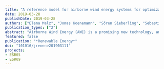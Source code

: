 ```yaml
---
title: "A reference model for airborne wind energy systems for optimization and control"
date: 2019-03-28
publishDate: 2019-03-28
authors: ["Elena Malz", "Jonas Koenemann", "Sören Sieberling", "Sebastien Gros"]
publication_types: ["2"]
abstract: "Airborne Wind Energy (AWE) is a promising new technology, and attracts a growing academic and industrial attention Important research efforts have been deployed to develop prototypes in order to test the technology, generate control algorithms and optimize the efficiency of AWE systems By today, a large set of control and optimization methods is available for AWE systems However, because no validated reference model is available, there is a lack of benchmark for these methods In this paper, we provide a reference model for pumping mode AWE systems based on rigid wings The model describes the flight dynamics of a tethered 6 degrees of freedom (DOF) rigid body aircraft in form of differential-algebraic equations, based on Lagrange dynamics With the help of least squares fitting the model is assessed using real flight data from the Ampyx Power prototype AP2 The model equations are smooth and have a low symbolic complexity, so as to make the model ideal for optimization and control The information given in this paper aims at providing AWE researchers with a model that has been validated against flight data and that is well suited for trajectory and power output simulation and optimization"
featured: false
publication: "*Renewable Energy*"
doi: "101016/jrenene201903111"
projects:
- ESR05
- ESR09
---
```


